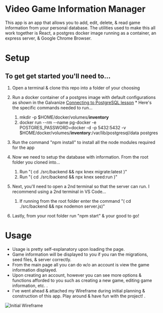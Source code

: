 # Video Game Information Manager

This app is an app that allows you to add, edit, delete, & read game information from your personal database.
The utilities used to make this all work together is React, a postgres docker image running as a container, an express server, & Google Chrome Browser.

# Setup
## To get get started you'll need to...
  1. Open a terminal & clone this repo into a folder of your choosing
  2. Run a docker container of a postgres image with default configurations as shown in the Galvanize [Connecting to PostgreSQL lesson](https://learn-2.galvanize.com/cohorts/3593/blocks/655/content_files/lessons/connecting_to_postgres.md)
    * Here's the specific commands needed to run...
       1. mkdir -p $HOME/docker/volumes/**inventory**
       2. docker run --rm --name pg-docker -e POSTGRES_PASSWORD=docker -d -p 5432:5432 -v $HOME/docker/volumes/**inventory**:/var/lib/postgresql/data postgres

  3. Run the command "npm install" to install all the node modules required for the app
  4. Now we need to setup the database with information. From the root folder you cloned into...
     1. Run "( cd ./src/backend && npx knex migrate:latest )"
     2. Run "( cd ./src/backend && npx knex seed:run )"
    
  5. Next, you'll need to open a 2nd terminal so that the server can run. I recommend using a 2nd terminal in VS Code...
     1. If running from the root folder enter the command "( cd ./src/backend && npx nodemon server.js)"
  6. Lastly, from your root folder run "npm start" & your good to go!

# Usage
  - Usage is pretty self-explanatory upon loading the page.
  - Game information will be displayed to you if you ran the migrations, seed files, & server correctly.
  - From the main page all you can do w/o an account is view the game information displayed.
  - Upon creating an account, however you can see more options & functions afforded to you such as creating a new game, editing game information, etc.
.
  - I've went ahead & attached my Wireframe during initial planning & construction of this app.
Play around & have fun with the project!
.

![Initial Wireframe](https://github.com/AG992/Inventory-Manager-Project/assets/131806332/929805cc-213e-444d-80ae-f479ddb62fce)
